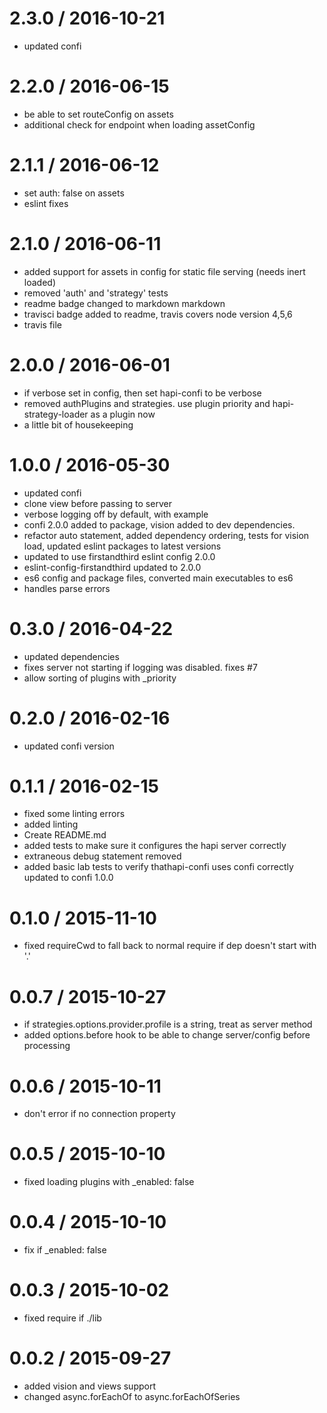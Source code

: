 
2.3.0 / 2016-10-21
==================

  * updated confi

2.2.0 / 2016-06-15
==================

  * be able to set routeConfig on assets
  * additional check for endpoint when loading assetConfig

2.1.1 / 2016-06-12
==================

  * set auth: false on assets
  * eslint fixes

2.1.0 / 2016-06-11
==================

  * added support for assets in config for static file serving (needs inert loaded)
  * removed 'auth' and 'strategy' tests
  * readme badge changed to markdown markdown
  * travisci badge added to readme, travis covers node version 4,5,6
  * travis file

2.0.0 / 2016-06-01
==================

  * if verbose set in config, then set hapi-confi to be verbose
  * removed authPlugins and strategies. use plugin priority and hapi-strategy-loader as a plugin now
  * a little bit of housekeeping

1.0.0 / 2016-05-30
==================

  * updated confi
  * clone view before passing to server
  * verbose logging off by default, with example
  * confi 2.0.0 added to package, vision added to dev dependencies.
  * refactor auto statement, added dependency ordering, tests for vision load, updated eslint packages to latest versions
  * updated to use firstandthird eslint config 2.0.0
  * eslint-config-firstandthird updated to 2.0.0
  * es6 config and package files, converted main executables to es6
  * handles parse errors

0.3.0 / 2016-04-22
==================

  * updated dependencies
  * fixes server not starting if logging was disabled. fixes #7
  * allow sorting of plugins with _priority

0.2.0 / 2016-02-16
==================

  * updated confi version

0.1.1 / 2016-02-15
==================

  * fixed some linting errors
  * added linting
  * Create README.md
  * added tests to make sure it configures the hapi server correctly
  * extraneous debug statement removed
  * added basic lab tests to verify thathapi-confi uses confi correctly updated to confi 1.0.0

0.1.0 / 2015-11-10
==================

  * fixed requireCwd to fall back to normal require if dep doesn't start with '.'

0.0.7 / 2015-10-27
==================

  * if strategies.options.provider.profile is a string, treat as server method
  * added options.before hook to be able to change server/config before processing

0.0.6 / 2015-10-11
==================

  * don't error if no connection property

0.0.5 / 2015-10-10
==================

  * fixed loading plugins with _enabled: false

0.0.4 / 2015-10-10
==================

  * fix if _enabled: false

0.0.3 / 2015-10-02
==================

  * fixed require if ./lib

0.0.2 / 2015-09-27
==================

  * added vision and views support
  * changed async.forEachOf to async.forEachOfSeries
